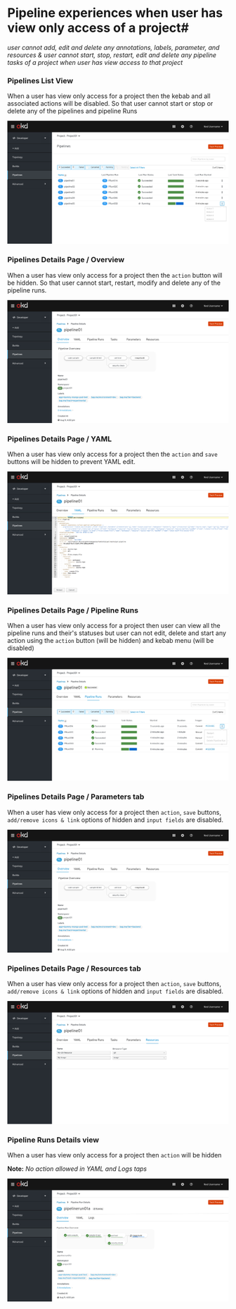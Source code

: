 # Pipeline experiences when user has view only access of a project#

 _user cannot add, edit and delete any annotations, labels, parameter, and resources & user cannot start, stop, restart, edit and delete any pipeline tasks of a project when user has view access to that project_

### Pipelines List View ###

When a user has view only access for a project then the kebab and all associated actions will be disabled. So that user cannot start or stop or delete any of the pipelines and pipeline Runs

![Pipelines List View](img/RBAC-PL-ListView.png)

### Pipelines Details Page / Overview ###

When a user has view only access for a project then the `action` button will be hidden. So that user cannot start, restart, modify and delete any of the pipeline runs.

![Pipelines Overview tab](img/RBAC-PL-Details-Overview-Actions.png)

### Pipelines Details Page / YAML ###

When a user has view only access for a project then the `action` and `save` buttons will be hidden to prevent YAML edit.

![Pipelines YAML tab](img/RBAC-PL-Details-YAML.png)

### Pipelines Details Page / Pipeline Runs ###

When a user has view only access for a project then user can view all the pipeline runs and their's statuses but user can not edit, delete and start any action using the `action` button (will be hidden) and kebab menu (will be disabled)

![Pipelines Pipeline Runs tab](img/RBAC-PL-Details-PLR-Actions.png)

### Pipelines Details Page / Parameters tab

When a user has view only access for a project then `action`, `save` buttons, `add/remove icons & link` options of hidden and `input fields` are disabled.

![Pipelines Parameters tab](img/RBAC-PL-Details-Overview-Actions.png)

### Pipelines Details Page / Resources tab  
When a user has view only access for a project then `action`, `save` buttons, `add/remove icons & link` options of hidden and `input fields` are disabled.

![Pipelines Resources tab](img/RBAC-PL-Details-Resources.png)

### Pipeline Runs Details view ###

When a user has view only access for a project then `action` will be hidden

**Note:** _No action allowed in YAML and Logs taps_

![Pipelines Runs Details](img/RBAC-PLR-Details-Actions.png)
